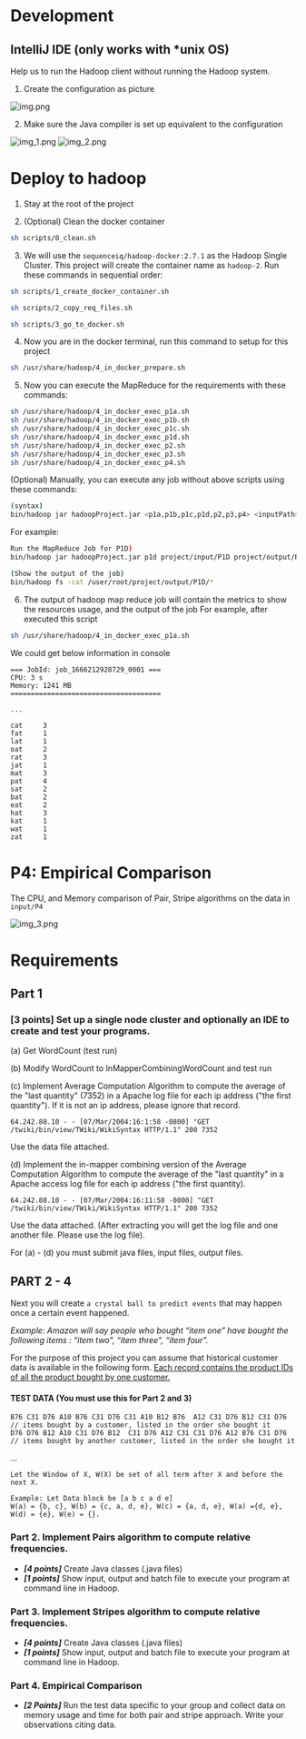 # Development

## IntelliJ IDE (only works with *unix OS)

Help us to run the Hadoop client without running the Hadoop system.

1. Create the configuration as picture

![img.png](img.png)

2. Make sure the Java compiler is set up equivalent to the configuration

![img_1.png](img_1.png)
![img_2.png](img_2.png)

# Deploy to hadoop

1. Stay at the root of the project

2. (Optional) Clean the docker container
```bash
sh scripts/0_clean.sh
```

3. We will use the `sequenceiq/hadoop-docker:2.7.1` as the Hadoop Single Cluster. 
This project will create the container name as `hadoop-2`.
Run these commands in sequential order:
```bash
sh scripts/1_create_docker_container.sh

sh scripts/2_copy_req_files.sh

sh scripts/3_go_to_docker.sh
```

4. Now you are in the docker terminal, run this command to setup for this project
```bash
sh /usr/share/hadoop/4_in_docker_prepare.sh
```

5. Now you can execute the MapReduce for the requirements with these commands:
```bash
sh /usr/share/hadoop/4_in_docker_exec_p1a.sh
sh /usr/share/hadoop/4_in_docker_exec_p1b.sh
sh /usr/share/hadoop/4_in_docker_exec_p1c.sh
sh /usr/share/hadoop/4_in_docker_exec_p1d.sh
sh /usr/share/hadoop/4_in_docker_exec_p2.sh
sh /usr/share/hadoop/4_in_docker_exec_p3.sh
sh /usr/share/hadoop/4_in_docker_exec_p4.sh
```

(Optional)
Manually, you can execute any job without above scripts using these commands:
```bash
(syntax)
bin/hadoop jar hadoopProject.jar <p1a,p1b,p1c,p1d,p2,p3,p4> <inputPath> <outputPath> [<numReducers>]
```

For example:
```bash
Run the MapReduce Job for P1D)
bin/hadoop jar hadoopProject.jar p1d project/input/P1D project/output/P1D

(Show the output of the job)
bin/hadoop fs -cat /user/root/project/output/P1D/*
```


6. The output of hadoop map reduce job will contain the metrics to show the resources usage, and the output of the job
For example, after executed this script
```bash
sh /usr/share/hadoop/4_in_docker_exec_p1a.sh
```

We could get below information in console
```
=== JobId: job_1666212928729_0001 ===
CPU: 3 s
Memory: 1241 MB
=====================================

...

cat     3
fat     1
lat     1
oat     2
rat     3
jat     1
mat     3
pat     4
sat     2
bat     2
eat     2
hat     3
kat     1
wat     1
zat     1
```

# P4: Empirical Comparison
The CPU, and Memory comparison of Pair, Stripe algorithms on the data in `input/P4` 

![img_3.png](img_3.png)
# Requirements

## Part 1

### [3 points] Set up a single node cluster and optionally an IDE to create and test your programs.

(a) Get WordCount (test run)

(b) Modify WordCount to InMapperCombiningWordCount and test run

(c) Implement Average Computation Algorithm to compute the average of the "last quantity" (7352) in a Apache log file for each ip address ("the first quantity"). If it is not an ip address, please ignore that record.

```
64.242.88.10 - - [07/Mar/2004:16:1:58 -0800] "GET /twiki/bin/view/TWiki/WikiSyntax HTTP/1.1" 200 7352
```
Use the data file attached.

(d) Implement the in-mapper combining version of the Average Computation Algorithm to compute the average of the "last quantity" in a Apache access log file for each ip address ("the first quantity).

```
64.242.88.10 - - [07/Mar/2004:16:11:58 -0800] "GET /twiki/bin/view/TWiki/WikiSyntax HTTP/1.1" 200 7352
```
Use the data attached.   (After extracting you will get the log file and one another file. Please use the log file).

For (a) - (d) you must submit java files, input files, output files.

## PART 2 - 4

Next you will create `a crystal ball to predict events` that may happen once a certain event happened.

_Example: Amazon will say people who bought “item one” have bought the following items : “item two”, “item three”, “item four”._

For the purpose of this project you can assume that historical customer data is available in the following form. <u>Each record contains the product IDs of all the product bought by one customer.</u>

#### TEST DATA (You must use this for Part 2 and 3)
```
B76 C31 D76 A10 B76 C31 D76 C31 A10 B12 B76  A12 C31 D76 B12 C31 D76    // items bought by a customer, listed in the order she bought it
D76 D76 B12 A10 C31 D76 B12  C31 D76 A12 C31 C31 D76 A12 B76 C31 D76  // items bought by another customer, listed in the order she bought it
```
...
```
Let the Window of X, W(X) be set of all term after X and before the next X.

Example: Let Data block be [a b c a d e]
W(a) = {b, c}, W(b) = {c, a, d, e}, W(c) = {a, d, e}, W(a) ={d, e}, W(d) = {e}, W(e) = {}.
```

### Part 2. Implement Pairs algorithm to compute relative frequencies.

- **_[4 points]_** Create Java classes (.java files)
- **_[1 points]_** Show input, output and batch file to execute your program at command line in Hadoop.

### Part 3. Implement Stripes algorithm to compute relative frequencies.

- **_[4 points]_** Create Java classes (.java files)
- **_[1 points]_** Show input, output and batch file to execute your program at command line in Hadoop.

### Part 4. Empirical Comparison

- **_[2 Points]_** Run the test data specific to your group and collect data on memory usage and time for both pair and stripe approach. Write your observations citing data.